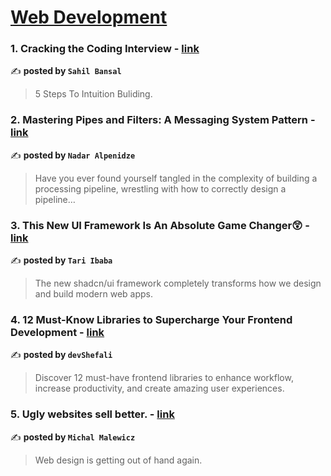 
<h1><a href=https://medium.com/tag/web-development/recommended target="_blank" rel="noopener noreferrer">Web Development</a></h1>
<h3>1. Cracking the Coding Interview - <a href="https://medium.com/@sahilbansal17/cracking-the-coding-interview-7f0bf0e9263b" target="_blank" rel="noopener noreferrer">link</a></h3>

✍️ **posted by `Sahil Bansal`**

<blockquote>5 Steps To Intuition Buliding.</blockquote>

<h3>2. Mastering Pipes and Filters: A Messaging System Pattern - <a href="https://medium.com/@nadaralp16/mastering-pipes-and-filters-a-messaging-system-pattern-adcfe7ec1c83" target="_blank" rel="noopener noreferrer">link</a></h3>

✍️ **posted by `Nadar Alpenidze`**

<blockquote>Have you ever found yourself tangled in the complexity of building a processing pipeline, wrestling with how to correctly design a pipeline…</blockquote>

<h3>3. This New UI Framework Is An Absolute Game Changer😲 - <a href="https://medium.com/coding-beauty/new-shadcn-ui-c28c2251bbe6" target="_blank" rel="noopener noreferrer">link</a></h3>

✍️ **posted by `Tari Ibaba`**

<blockquote>The new shadcn/ui framework completely transforms how we design and build modern web apps.</blockquote>

<h3>4. 12 Must-Know Libraries to Supercharge Your Frontend Development - <a href="https://medium.com/@dev.shefali7/12-must-know-libraries-to-supercharge-your-frontend-development-071e01f3da3b" target="_blank" rel="noopener noreferrer">link</a></h3>

✍️ **posted by `devShefali`**

<blockquote>Discover 12 must-have frontend libraries to enhance workflow, increase productivity, and create amazing user experiences.</blockquote>

<h3>5. Ugly websites sell better. - <a href="https://medium.com/@michalmalewicz/ugly-websites-sell-better-0b0354ebff10" target="_blank" rel="noopener noreferrer">link</a></h3>

✍️ **posted by `Michal Malewicz`**

<blockquote>Web design is getting out of hand again.</blockquote>

